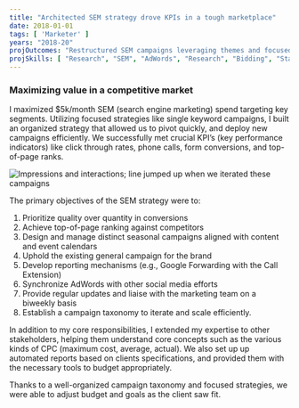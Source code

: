 ```yaml
---
title: "Architected SEM strategy drove KPIs in a tough marketplace"
date: 2018-01-01
tags: [ 'Marketer' ]
years: "2018-20"
projOutcomes: "Restructured SEM campaigns leveraging themes and focused targeting that drove conversions, with a $5k per month spend."
projSkills: [ "Research", "SEM", "AdWords", "Research", "Bidding", "Stakeholder Management", "Teaching"  ]
---
```


### Maximizing value in a competitive market

I maximized $5k/month SEM (search engine marketing) spend targeting key segments. Utilizing focused strategies like single keyword campaigns, I built an organized strategy that allowed us to pivot quickly, and deploy new campaigns efficiently. We successfully met crucial KPI&rsquo;s (key performance indicators) like click through rates, phone calls, form conversions, and top-of-page ranks.

![Impressions and interactions; line jumped up when we iterated these campaigns](/reserve-sem-2018.webp)

The primary objectives of the SEM strategy were to:

1. Prioritize quality over quantity in conversions
1. Achieve top-of-page ranking against competitors
1. Design and manage distinct seasonal campaigns aligned with content and event calendars
1. Uphold the existing general campaign for the brand
1. Develop reporting mechanisms (e.g., Google Forwarding with the Call Extension)
1. Synchronize AdWords with other social media efforts
1. Provide regular updates and liaise with the marketing team on a biweekly basis
1. Establish a campaign taxonomy to iterate and scale efficiently.

In addition to my core responsibilities, I extended my expertise to other stakeholders, helping them understand core concepts such as the various kinds of CPC (maximum cost, average, actual). We also set up up automated reports based on clients specifications, and provided them with the necessary tools to budget appropriately. 

Thanks to a well-organized campaign taxonomy and focused strategies, we were able to adjust budget and goals as the client saw fit. 